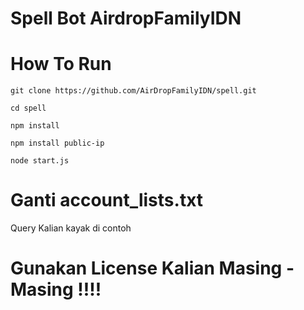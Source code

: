 # Spell Bot AirdropFamilyIDN

# How To Run

```
git clone https://github.com/AirDropFamilyIDN/spell.git
```
```
cd spell
```
```
npm install
```
```
npm install public-ip
```
```
node start.js
```
# Ganti account_lists.txt 
Query Kalian kayak di contoh

# Gunakan License Kalian Masing - Masing !!!!
